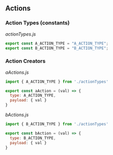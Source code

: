 ## Actions

### Action Types (constants)

_actionTypes.js_

```js
export const A_ACTION_TYPE = "A_ACTION_TYPE";
export const B_ACTION_TYPE = "B_ACTION_TYPE";
```

### Action Creators

_aActions.js_

```js
import { A_ACTION_TYPE } from './actionTypes'

export const aAction = (val) => {
  type: A_ACTION_TYPE,
  payload: { val }
}
```

_bActions.js_

```js
import { B_ACTION_TYPE } from './actionTypes'

export const bAction = (val) => {
  type: B_ACTION_TYPE,
  payload: { val }
}
```

